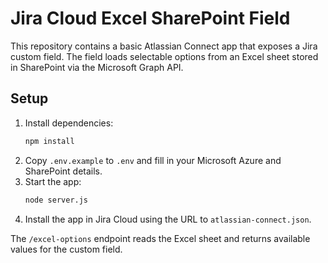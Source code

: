 # Jira Cloud Excel SharePoint Field

This repository contains a basic Atlassian Connect app that exposes a Jira custom field. The field loads selectable options from an Excel sheet stored in SharePoint via the Microsoft Graph API.

## Setup

1. Install dependencies:
   ```bash
   npm install
   ```
2. Copy `.env.example` to `.env` and fill in your Microsoft Azure and SharePoint details.
3. Start the app:
   ```bash
   node server.js
   ```
4. Install the app in Jira Cloud using the URL to `atlassian-connect.json`.

The `/excel-options` endpoint reads the Excel sheet and returns available values for the custom field.
